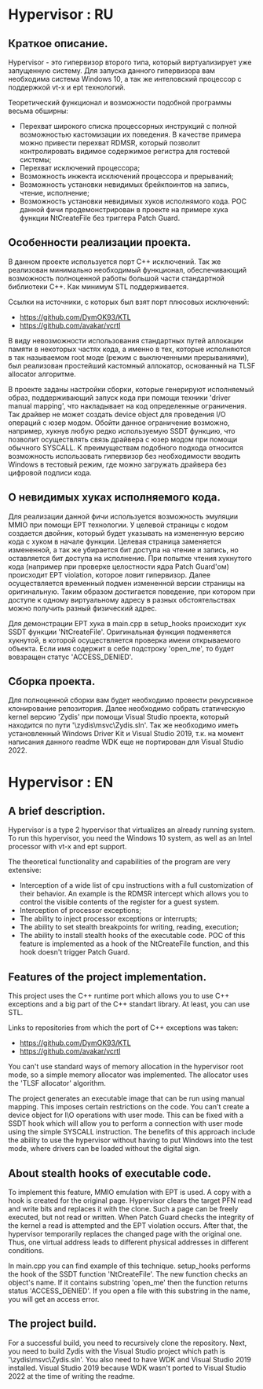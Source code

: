 # Hypervisor : RU

## Краткое описание.

Hypervisor - это гипервизор второго типа, который виртуализирует уже запущенную систему. 
Для запуска данного гипервизора вам необходима система Windows 10, а так же интеловский
процессор с поддержкой vt-x и ept технологий.

Теоретический функционал и возможности подобной программы весьма обширны: 
- Перехват широкого списка процессорных инструкций с полной возможностью
кастомизации их поведения. В качестве примера можно привести перехват RDMSR,
который позволит контролировать видимое содержимое регистра для гостевой системы;
- Перехват исключений процессора;
- Возможность инжекта исключений процессора и прерываний;
- Возможность установки невидимых брейкпоинтов на запись, чтение, исполнение;
- Возможность установки невидимых хуков исполнямого кода. POC данной фичи продемонстрирован в проекте на примере хука функции NtCreateFile без триггера Patch Guard. 

## Особенности реализации проекта.

В данном проекте используется порт C++ исключений. Так же реализован минимально
необходимый функционал, обеспечивающий возможность полноценной работы большой 
части стандартной библиотеки C++. Как минимум STL поддерживается. 

Ссылки на источники, с которых был взят порт плюсовых исключений:
- https://github.com/DymOK93/KTL
- https://github.com/avakar/vcrtl

В виду невозможности использования стандартных путей аллокации памяти в некоторых частях кода, 
а именно в тех, которые исполняются в так называемом root моде (режим с выключенными прерываниями), 
был реализован простейший кастомный аллокатор, основанный на TLSF allocator алгоритме.

В проекте заданы настройки сборки, которые генерируют исполняемый образ, поддерживающий
запуск кода при помощи техники 'driver manual mapping', что накладывает на код определенные
ограничения. Так драйвер не может создать device object для проведения I/O операций с юзер
модом. Обойти данное ограничение возможно, например, хукнув любую редко используемую SSDT
функцию, что позволит осуществлять связь драйвера с юзер модом при помощи обычного SYSCALL.
К преимуществам подобного подхода относится возможность использовать гипервизор без необходимости
вводить Windows в тестовый режим, где можно загружать драйвера без цифровой подписи кода.

## О невидимых хуках исполняемого кода.

Для реализации данной фичи используется возможность эмуляции MMIO при помощи EPT технологии.
У целевой страницы с кодом создается двойник, который будет указывать на измененную версию кода
с хуком в начале функции. Целевая страница заменяется измененной, а так же убирается бит доступа 
на чтение и запись, но оставляется бит доступа на исполнение. При попытке чтения хукнутого кода 
(например при проверке целостности ядра Patch Guard'ом) происходит EPT violation, которое ловит 
гипервизор. Далее осуществляется временный подмен измененной версии страницы на оригинальную. 
Таким образом достигается поведение, при котором при доступе к одному виртуальному адресу в разных 
обстоятельствах можно получить разный физический адрес.

Для демонстрации EPT хука в main.cpp в setup_hooks происходит хук SSDT функции 'NtCreateFile'.
Оригинальная функция подменяется хукнутой, в которой осуществляется проверка имени открываемого
объекта. Если имя содержит в себе подстроку 'open_me', то будет вовзращен статус 'ACCESS_DENIED'.

## Сборка проекта.

Для полноценной сборки вам будет необходимо провести рекурсивное клонирование репозитория.
Далее необходимо собрать статическую kernel версию 'Zydis' при помощи Visual Studio проекта,
который находится по пути '\zydis\msvc\Zydis.sln'. Так же необходимо иметь установленный
Windows Driver Kit и Visual Studio 2019, т.к. на момент написания данного readme
WDK еще не портирован для Visual Studio 2022.

# Hypervisor : EN

## A brief description.

Hypervisor is a type 2 hypervisor that virtualizes an already running system. To run this hypervisor, 
you need the Windows 10 system, as well as an Intel processor with vt-x and ept support.

The theoretical functionality and capabilities of the program are very extensive:
- Interception of a wide list of cpu instructions with a full customization of their behavior. 
An example is the RDMSR intercept which allows you to control the visible contents of the register 
for a guest system.
- Interception of processor exceptions;
- The ability to inject processor exceptions or interrupts;
- The ability to set stealth breakpoints for writing, reading, execution;
- The ability to install stealth hooks of the executable code. POC of this feature is implemented as a hook of the NtCreateFile function, and this hook doesn't trigger Patch Guard.

## Features of the project implementation.

This project uses the C++ runtime port which allows you to use C++ exceptions and a big part of the C++ standart library. At least, you can use STL.

Links to repositories from which the port of C++ exceptions was taken:
- https://github.com/DymOK93/KTL
- https://github.com/avakar/vcrtl

You can't use standard ways of memory allocation in the hypervisor root mode, so a simple memory 
allocator was implemented. The allocator uses the 'TLSF allocator' algorithm.

The project generates an executable image that can be run using manual mapping.
This imposes certain restrictions on the code. You can't create a device object for I\O operations 
with user mode. This can be fixed with a SSDT hook which will allow you to perform a connection
with user mode using the simple SYSCALL instruction. The benefits of this approach include the ability 
to use the hypervisor without having to put Windows into the test mode, where drivers can be loaded without the digital sign.

## About stealth hooks of executable code.

To implement this feature, MMIO emulation with EPT is used. A copy with a hook is created for the original page.
Hypervisor clears the target PFN read and write bits and replaces it with the clone. Such a page can be freely 
executed, but not read or written. When Patch Guard checks the integrity of the kernel a read is attempted and the EPT violation 
occurs. After that, the hypervisor temporarily replaces the changed page with the original one. Thus, one virtual 
address leads to different physical addresses in different conditions.

In main.cpp you can find example of this technique. setup_hooks performs the hook of the SSDT function 'NtCreateFile'.
The new function checks an object's name. If it contains substring 'open_me' then the function returns status 'ACCESS_DENIED'.
If you open a file with this substring in the name, you will get an access error.

## The project build.

For a successful build, you need to recursively clone the repository. Next, you need to build Zydis with the
Visual Studio project which path is '\zydis\msvc\Zydis.sln'. You also need to have WDK and Visual Studio 2019 installed.
Visual Studio 2019 because WDK wasn't ported to Visual Studio 2022 at the time of writing the readme.
